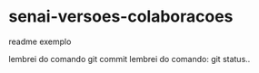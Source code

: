 # senai-versoes-colaboracoes

readme exemplo

lembrei do comando git commit
lembrei do comando: git status..


